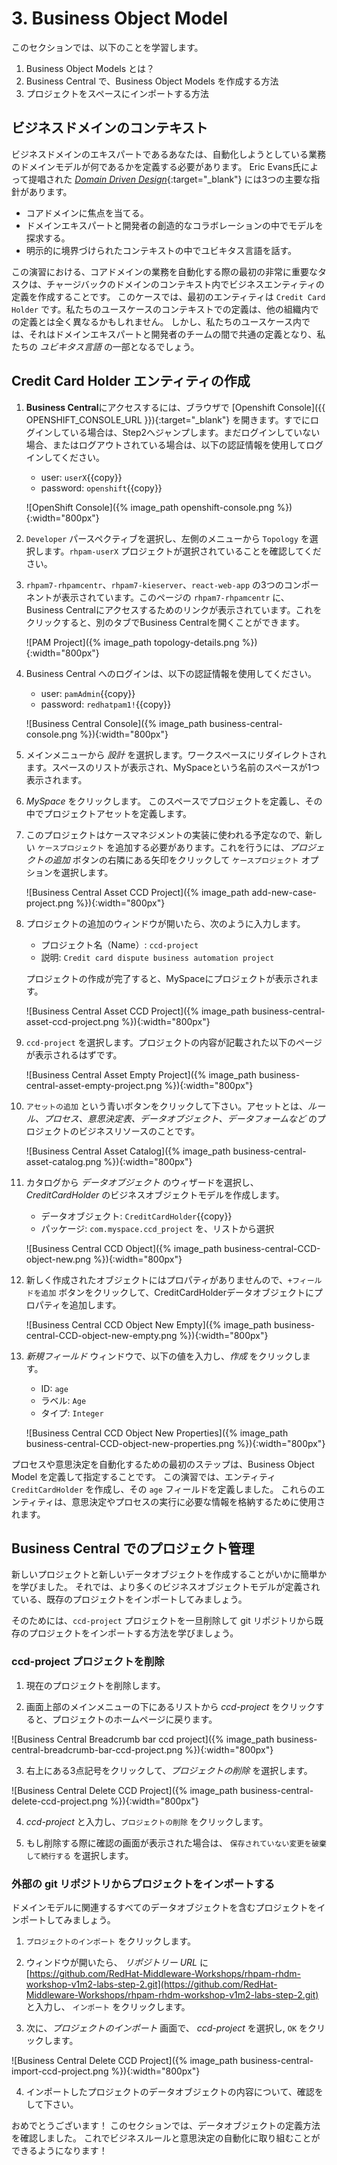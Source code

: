 # 3. Business Object Model

このセクションでは、以下のことを学習します。

1. Business Object Models とは？
2. Business Central で、Business Object Models を作成する方法
3. プロジェクトをスペースにインポートする方法

## ビジネスドメインのコンテキスト

ビジネスドメインのエキスパートであるあなたは、自動化しようとしている業務のドメインモデルが何であるかを定義する必要があります。
Eric Evans氏によって提唱された [_Domain Driven Design_](https://en.wikipedia.org/wiki/Domain-driven_design){:target="_blank"} には3つの主要な指針があります。

- コアドメインに焦点を当てる。
- ドメインエキスパートと開発者の創造的なコラボレーションの中でモデルを探求する。
- 明示的に境界づけられたコンテキストの中でユビキタス言語を話す。

この演習における、コアドメインの業務を自動化する際の最初の非常に重要なタスクは、チャージバックのドメインのコンテキスト内でビジネスエンティティの定義を作成することです。
このケースでは、最初のエンティティは `Credit Card Holder` です。私たちのユースケースのコンテキストでの定義は、他の組織内での定義とは全く異なるかもしれません。
しかし、私たちのユースケース内では、それはドメインエキスパートと開発者のチームの間で共通の定義となり、私たちの _ユビキタス言語_ の一部となるでしょう。

## Credit Card Holder エンティティの作成

1. **Business Central**にアクセスするには、ブラウザで [Openshift Console]({{ OPENSHIFT_CONSOLE_URL }}){:target="_blank"} を開きます。すでにログインしている場合は、Step2へジャンプします。まだログインしていない場合、またはログアウトされている場合は、以下の認証情報を使用してログインしてください。

    - user: `userX`{{copy}}
    - password: `openshift`{{copy}}

    ![OpenShift Console]({% image_path openshift-console.png %}){:width="800px"}

2. `Developer` パースペクティブを選択し、左側のメニューから `Topology` を選択します。`rhpam-userX` プロジェクトが選択されていることを確認してください。

3. `rhpam7-rhpamcentr`、`rhpam7-kieserver`、`react-web-app` の3つのコンポーネントが表示されています。このページの `rhpam7-rhpamcentr` に、Business Centralにアクセスするためのリンクが表示されています。これをクリックすると、別のタブでBusiness Centralを開くことができます。

    ![PAM Project]({% image_path topology-details.png %}){:width="800px"}

4. Business Central へのログインは、以下の認証情報を使用してください。

    - user: `pamAdmin`{{copy}}
    - password: `redhatpam1!`{{copy}}

    ![Business Central Console]({% image_path business-central-console.png %}){:width="800px"}

5. メインメニューから _設計_ を選択します。ワークスペースにリダイレクトされます。スペースのリストが表示され、MySpaceという名前のスペースが1つ表示されます。

6. _MySpace_ をクリックします。 このスペースでプロジェクトを定義し、その中でプロジェクトアセットを定義します。

7. このプロジェクトはケースマネジメントの実装に使われる予定なので、新しい `ケースプロジェクト` を追加する必要があります。これを行うには、_プロジェクトの追加_ ボタンの右隣にある矢印をクリックして `ケースプロジェクト` オプションを選択します。

    ![Business Central Asset CCD Project]({% image_path add-new-case-project.png %}){:width="800px"}

8.  プロジェクトの追加のウィンドウが開いたら、次のように入力します。

      * プロジェクト名（Name）: `ccd-project`
      * 説明: `Credit card dispute business automation project`

    プロジェクトの作成が完了すると、MySpaceにプロジェクトが表示されます。

    ![Business Central Asset CCD Project]({% image_path business-central-asset-ccd-project.png %}){:width="800px"}

9.  `ccd-project` を選択します。プロジェクトの内容が記載された以下のページが表示されるはずです。

    ![Business Central Asset Empty Project]({% image_path business-central-asset-empty-project.png %}){:width="800px"}

10. `アセットの追加` という青いボタンをクリックして下さい。アセットとは、_ルール、プロセス、意思決定表、データオブジェクト、データフォームなど_ のプロジェクトのビジネスリソースのことです。

    ![Business Central Asset Catalog]({% image_path business-central-asset-catalog.png %}){:width="800px"}

11. カタログから _データオブジェクト_ のウィザードを選択し、_CreditCardHolder_ のビジネスオブジェクトモデルを作成します。

    * データオブジェクト: `CreditCardHolder`{{copy}}
    * パッケージ: `com.myspace.ccd_project` を、リストから選択

    ![Business Central CCD Object]({% image_path business-central-CCD-object-new.png %}){:width="800px"}

12. 新しく作成されたオブジェクトにはプロパティがありませんので、`+フィールドを追加` ボタンをクリックして、CreditCardHolderデータオブジェクトにプロパティを追加します。

    ![Business Central CCD Object New Empty]({% image_path business-central-CCD-object-new-empty.png %}){:width="800px"}

13. _新規フィールド_ ウィンドウで、以下の値を入力し、_作成_ をクリックします。

    - ID: `age`
    - ラベル: `Age`
    - タイプ: `Integer`

    ![Business Central CCD Object New Properties]({% image_path business-central-CCD-object-new-properties.png %}){:width="800px"}

プロセスや意思決定を自動化するための最初のステップは、Business Object Model を定義して指定することです。
この演習では、エンティティ `CreditCardHolder` を作成し、その `age` フィールドを定義しました。
これらのエンティティは、意思決定やプロセスの実行に必要な情報を格納するために使用されます。

## Business Central でのプロジェクト管理

新しいプロジェクトと新しいデータオブジェクトを作成することがいかに簡単かを学びました。
それでは、より多くのビジネスオブジェクトモデルが定義されている、既存のプロジェクトをインポートしてみましょう。

そのためには、`ccd-project` プロジェクトを一旦削除して git リポジトリから既存のプロジェクトをインポートする方法を学びましょう。

### ccd-project プロジェクトを削除

  1. 現在のプロジェクトを削除します。
   
  2. 画面上部のメインメニューの下にあるリストから _ccd-project_ をクリックすると、プロジェクトのホームページに戻ります。

![Business Central Breadcrumb bar ccd project]({% image_path business-central-breadcrumb-bar-ccd-project.png %}){:width="800px"}

  3. 右上にある3点記号をクリックして、_プロジェクトの削除_ を選択します。

![Business Central Delete CCD Project]({% image_path business-central-delete-ccd-project.png %}){:width="800px"}

  4. _ccd-project_ と入力し、`プロジェクトの削除` をクリックします。
   
  5. もし削除する際に確認の画面が表示された場合は、 `保存されていない変更を破棄して続行する` を選択します。

### 外部の git リポジトリからプロジェクトをインポートする

ドメインモデルに関連するすべてのデータオブジェクトを含むプロジェクトをインポートしてみましょう。

  1. `プロジェクトのインポート` をクリックします。

  2. ウィンドウが開いたら、 _リポジトリー URL_ に [https://github.com/RedHat-Middleware-Workshops/rhpam-rhdm-workshop-v1m2-labs-step-2.git](https://github.com/RedHat-Middleware-Workshops/rhpam-rhdm-workshop-v1m2-labs-step-2.git) と入力し、 `インポート` をクリックします。
   
  3. 次に、_プロジェクトのインポート_ 画面で、 _ccd-project_ を選択し, `OK` をクリックします。

![Business Central Delete CCD Project]({% image_path business-central-import-ccd-project.png %}){:width="800px"}

  4. インポートしたプロジェクトのデータオブジェクトの内容について、確認をして下さい。

おめでとうございます！
このセクションでは、データオブジェクトの定義方法を確認しました。
これでビジネスルールと意思決定の自動化に取り組むことができるようになります！
